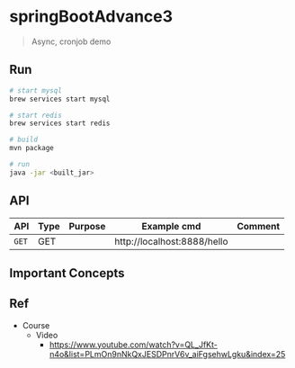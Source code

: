 # springBootAdvance3
> Async, cronjob demo

## Run
```bash
# start mysql
brew services start mysql

# start redis
brew services start redis

# build
mvn package

# run
java -jar <built_jar>
```

## API

| API | Type | Purpose | Example cmd | Comment|
| ----- | -------- | ---- | ----- | ---- |
| `GET` | GET | | http://localhost:8888/hello  ||


## Important Concepts


## Ref

- Course
    - Video
        - https://www.youtube.com/watch?v=QL_JfKt-n4o&list=PLmOn9nNkQxJESDPnrV6v_aiFgsehwLgku&index=25
